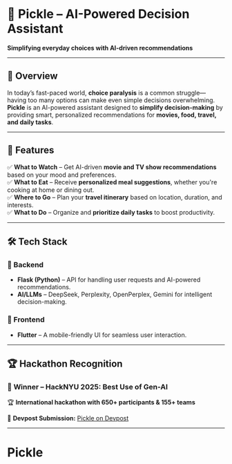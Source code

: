# 🥒 Pickle – AI-Powered Decision Assistant  
**Simplifying everyday choices with AI-driven recommendations**  

---

## 🚀 Overview  
In today’s fast-paced world, **choice paralysis** is a common struggle—having too many options can make even simple decisions overwhelming. **Pickle** is an AI-powered assistant designed to **simplify decision-making** by providing smart, personalized recommendations for **movies, food, travel, and daily tasks**.  

---

## 🎯 Features  

✅ **What to Watch** – Get AI-driven **movie and TV show recommendations** based on your mood and preferences.  
✅ **What to Eat** – Receive **personalized meal suggestions**, whether you're cooking at home or dining out.  
✅ **Where to Go** – Plan your **travel itinerary** based on location, duration, and interests.  
✅ **What to Do** – Organize and **prioritize daily tasks** to boost productivity.  

---

## 🛠 Tech Stack  

### 🔹 Backend  
- **Flask (Python)** – API for handling user requests and AI-powered recommendations.  
- **AI/LLMs** – DeepSeek, Perplexity, OpenPerplex, Gemini for intelligent decision-making.  

### 🔹 Frontend  
- **Flutter** – A mobile-friendly UI for seamless user interaction.  

---

## 🏆 Hackathon Recognition  

### 🥇 **Winner – HackNYU 2025: Best Use of Gen-AI**  
🏆 **International hackathon with 650+ participants & 155+ teams**  

🔗 **Devpost Submission:** [Pickle on Devpost](https://devpost.com/software/pickle-frgobu)  

---
# Pickle
